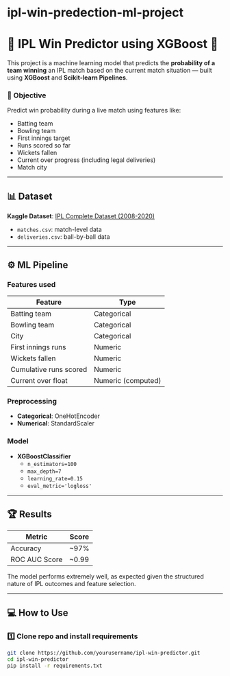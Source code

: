 # ipl-win-predection-ml-project
# 🏏 IPL Win Predictor using XGBoost 🚀

This project is a machine learning model that predicts the **probability of a team winning** an IPL match based on the current match situation — built using **XGBoost** and **Scikit-learn Pipelines**.

### 🎯 Objective

Predict win probability during a live match using features like:
- Batting team
- Bowling team
- First innings target
- Runs scored so far
- Wickets fallen
- Current over progress (including legal deliveries)
- Match city

---

## 📊 Dataset

**Kaggle Dataset**: [IPL Complete Dataset (2008-2020)](https://www.kaggle.com/datasets)

- `matches.csv`: match-level data
- `deliveries.csv`: ball-by-ball data

---

## ⚙️ ML Pipeline

### Features used
| Feature                | Type          |
|------------------------|---------------|
| Batting team           | Categorical   |
| Bowling team           | Categorical   |
| City                   | Categorical   |
| First innings runs     | Numeric       |
| Wickets fallen         | Numeric       |
| Cumulative runs scored | Numeric       |
| Current over float     | Numeric (computed) |

### Preprocessing
- **Categorical**: OneHotEncoder
- **Numerical**: StandardScaler

### Model
- **XGBoostClassifier**
    - `n_estimators=100`
    - `max_depth=7`
    - `learning_rate=0.15`
    - `eval_metric='logloss'`

---

## 🏆 Results

| Metric          | Score |
|-----------------|-------|
| Accuracy        | ~97%  |
| ROC AUC Score   | ~0.99 |

The model performs extremely well, as expected given the structured nature of IPL outcomes and feature selection.

---

## 💻 How to Use

### 1️⃣ Clone repo and install requirements
```bash
git clone https://github.com/yourusername/ipl-win-predictor.git
cd ipl-win-predictor
pip install -r requirements.txt
